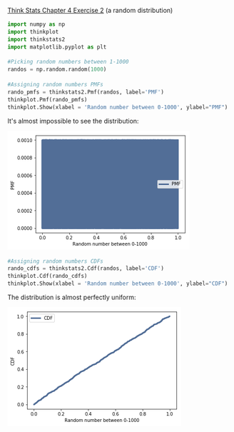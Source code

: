 [Think Stats Chapter 4 Exercise 2](http://greenteapress.com/thinkstats2/html/thinkstats2005.html#toc41) (a random distribution)

```python
import numpy as np
import thinkplot
import thinkstats2
import matplotlib.pyplot as plt

#Picking random numbers between 1-1000
randos = np.random.random(1000)

#Assigning random numbers PMFs
rando_pmfs = thinkstats2.Pmf(randos, label='PMF')
thinkplot.Pmf(rando_pmfs)
thinkplot.Show(xlabel = 'Random number between 0-1000', ylabel="PMF")
```

It's almost impossible to see the distribution:

![PMF](https://github.com/vszuflita/dsp/blob/master/img/output_5_0.png)


```python
#Assigning random numbers CDFs
rando_cdfs = thinkstats2.Cdf(randos, label='CDF')
thinkplot.Cdf(rando_cdfs)
thinkplot.Show(xlabel = 'Random number between 0-1000', ylabel="CDF")
```

The distribution is almost perfectly uniform:

![CDF](https://github.com/vszuflita/dsp/blob/master/img/output_6_0.png)

